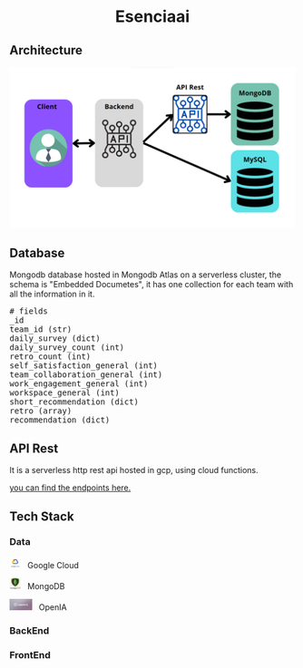 <h1 align="center"> Esenciaai </h1>

<h2>Architecture</h2>
<p align="center"><img src="img\esencia_architecture2.png" width=800 height="auto"></p>

<h2>Database</h2>
<p>Mongodb database hosted in Mongodb Atlas on a serverless cluster, the schema is "Embedded Documetes",
it has one collection for each team with all the information in it.</p>

<pre>
# fields
_id
team_id (str)
daily_survey (dict)
daily_survey_count (int)
retro_count (int)
self_satisfaction_general (int)
team_collaboration_general (int)
work_engagement_general (int)
workspace_general (int)
short_recommendation (dict)
retro (array)
recommendation (dict)
</pre>

<h2>API Rest</h2>
It is a serverless http rest api hosted in gcp, using cloud functions.

[you can find the endpoints here.](api_mongo/cloud_functions_endpoints.md)


<h2>Tech Stack</h2>

<h3>Data</h3>
<p><img src='img/gcp.jpg' width=20 height=20> &nbsp Google Cloud</p>
<p><img src='img/mongodb.png' width=20 height=20> &nbsp MongoDB</p>
<p><img src='img/openia.jpg' width=40 height=20> &nbsp OpenIA</p>

<h3>BackEnd</h3>


<h3>FrontEnd</h3>

